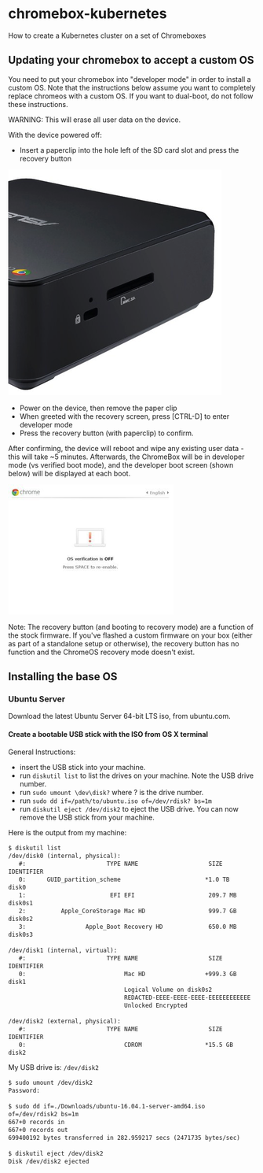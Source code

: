 # chromebox-kubernetes
How to create a Kubernetes cluster on a set of Chromeboxes

## Updating your chromebox to accept a custom OS

You need to put your chromebox into "developer mode" in order to install a custom OS. Note that the instructions below assume you want to completely replace chromeos with a custom OS.  If you want to dual-boot, do not follow these instructions.

WARNING: This will erase all user data on the device. 

With the device powered off:
* Insert a paperclip into the hole left of the SD card slot and press the recovery button

![Recovery Button](https://github.com/rltvty/chromebox-kubernetes/blob/master/images/Recoverybutton.png)

* Power on the device, then remove the paper clip
* When greeted with the recovery screen, press [CTRL-D] to enter developer mode
* Press the recovery button (with paperclip) to confirm.

After confirming, the device will reboot and wipe any existing user data - this will take ~5 minutes. Afterwards, the ChromeBox will be in developer mode (vs verified boot mode), and the developer boot screen (shown below) will be displayed at each boot. 

![ChromeBox dev boot](https://github.com/rltvty/chromebox-kubernetes/blob/master/images/ChromeBox_dev_boot.jpg)

Note: The recovery button (and booting to recovery mode) are a function of the stock firmware. If you've flashed a custom firmware on your box (either as part of a standalone setup or otherwise), the recovery button has no function and the ChromeOS recovery mode doesn't exist. 



## Installing the base OS 

### Ubuntu Server

Download the latest Ubuntu Server 64-bit LTS iso, from ubuntu.com.  

#### Create a bootable USB stick with the ISO from OS X terminal

General Instructions:
* insert the USB stick into your machine.
* run `diskutil list` to list the drives on your machine.  Note the USB drive number.  
* run `sudo umount \dev\disk?` where ? is the drive number.
* run `sudo dd if=/path/to/ubuntu.iso of=/dev/rdisk? bs=1m` 
* run `diskutil eject /dev/disk2` to eject the USB drive.  You can now remove the USB stick from your machine.

Here is the output from my machine:
```
$ diskutil list
/dev/disk0 (internal, physical):
   #:                       TYPE NAME                    SIZE       IDENTIFIER
   0:      GUID_partition_scheme                        *1.0 TB     disk0
   1:                        EFI EFI                     209.7 MB   disk0s1
   2:          Apple_CoreStorage Mac HD                  999.7 GB   disk0s2
   3:                 Apple_Boot Recovery HD             650.0 MB   disk0s3

/dev/disk1 (internal, virtual):
   #:                       TYPE NAME                    SIZE       IDENTIFIER
   0:                            Mac HD                 +999.3 GB   disk1
                                 Logical Volume on disk0s2
                                 REDACTED-EEEE-EEEE-EEEE-EEEEEEEEEEEE
                                 Unlocked Encrypted

/dev/disk2 (external, physical):
   #:                       TYPE NAME                    SIZE       IDENTIFIER
   0:                            CDROM                  *15.5 GB    disk2
```

My USB drive is: `/dev/disk2`

```
$ sudo umount /dev/disk2
Password:

$ sudo dd if=./Downloads/ubuntu-16.04.1-server-amd64.iso of=/dev/rdisk2 bs=1m
667+0 records in
667+0 records out
699400192 bytes transferred in 282.959217 secs (2471735 bytes/sec)

$ diskutil eject /dev/disk2
Disk /dev/disk2 ejected
```
